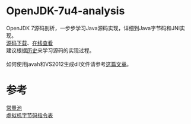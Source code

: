 OpenJDK-7u4-analysis
===================

OpenJDK 7源码剖析，一步步学习Java源码实现，详细到Java字节码和JNI实现。<br />
[源码下载](http://dl.vmall.com/c0qotl431t)、[在线查看](http://hg.openjdk.java.net/jdk7/jdk7/jdk/file/cf44386c8fe3/src/share/classes/java)<br />
建议根据[历史](https://github.com/EndlessCheng/OpenJDK-7u4-analysis/commits/master/share)来学习源码的实现过程。<br />
<br />
如何使用javah和VS2012生成dll文件请参考[这篇文章](http://endless.logdown.com/posts/2014/06/11/notes-on-java-and-c-programming-jni-blended-learning)。<br />

参考
===================
[常量池](http://baike.baidu.com/view/8680346.htm)<br />
[虚拟机字节码指令表](http://docs.oracle.com/javase/specs/jvms/se7/html/jvms-6.html#jvms-6.5)<br />

